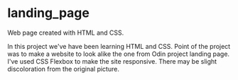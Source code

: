 # landing_page
Web page created with HTML and CSS.

In this project we've have been learning HTML and CSS. Point of the project was to make a website to look alike the one from Odin project landing page.
I've used CSS Flexbox to make the site responsive. There may be slight discoloration from the original picture.